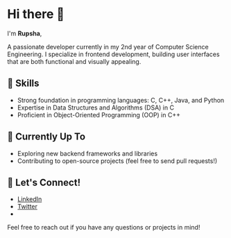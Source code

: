 # Hi there 👋

I'm **Rupsha**,

A passionate developer currently in my 2nd year of Computer Science Engineering. I specialize in frontend development, building user interfaces that are both functional and visually appealing.

## 🔧 **Skills**

- Strong foundation in programming languages: C, C++, Java, and Python
- Expertise in Data Structures and Algorithms (DSA) in C
- Proficient in Object-Oriented Programming (OOP) in C++

## 🌟 **Currently Up To**

- Exploring new backend frameworks and libraries
- Contributing to open-source projects (feel free to send pull requests!)

## 🤝 **Let's Connect!**

- [LinkedIn](https://www.linkedin.com/in/rupsha-das-b6b5a8253/)
- [Twitter](https://x.com/das_rupsha18562)
- 
Feel free to reach out if you have any questions or projects in mind!

